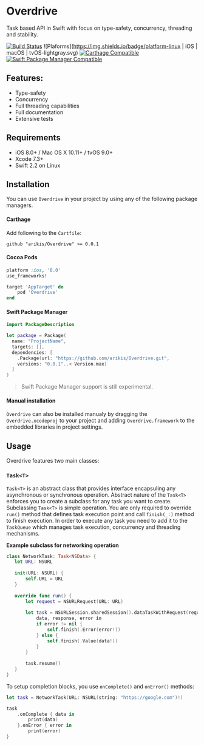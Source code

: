 # Overdrive
Task based API in Swift with focus on type-safety, concurrency, threading and stability.

[![Build Status](https://travis-ci.org/arikis/Overdrive.svg?branch=master)](https://travis-ci.org/arikis/Overdrive)
![Plaforms](https://img.shields.io/badge/platform-linux | iOS | macOS | tvOS-lightgray.svg)
[![Carthage Compatible](https://img.shields.io/badge/Carthage-compatible-4BC51D.svg?style=flat)](https://github.com/Carthage/Carthage)
[![Swift Package Manager Compatible](https://img.shields.io/badge/Swift%20Package%20Manager-Compatible-brightgreen.svg)](https://github.com/apple/swift-package-manager)

## Features:
* Type-safety
* Concurrency
* Full threading capabilities
* Full documentation
* Extensive tests

## Requirements

- iOS 8.0+ / Mac OS X 10.11+ / tvOS 9.0+ 
- Xcode 7.3+
- Swift 2.2 on Linux

## Installation
You can use `Overdrive` in your project by using any of the following package managers.

#### Carthage
Add following to the `Cartfile`:

```shell
github "arikis/Overdrive" >= 0.0.1
```

#### Cocoa Pods

```ruby
platform :ios, '8.0'
use_frameworks!

target 'AppTarget' do
    pod 'Overdrive'
end
```

#### Swift Package Manager

```swift
import PackageDescription

let package = Package(
  name: "ProjectName",
  targets: [],
  dependencies: [
    .Package(url: "https://github.com/arikis/Overdrive.git", 
    versions: "0.0.1"..< Version.max)
  ]
)
```

> Swift Package Manager support is still experimental.

#### Manual installation
`Overdrive` can also be installed manualy by dragging the `Overdrive.xcodeproj` to your project and adding `Overdrive.framework` to the embedded libraries in project settings.

## Usage

Overdrive features two main classes:

### `Task<T>`
`Task<T>` is an abstract class that provides interface encapsuling any
 asynchronous or synchronous operation. Abstract nature of the `Task<T>` enforces
 you to create a subclass for any task you want to create. Subclassing `Task<T>`
 is simple operation. You are only required to override `run()` method that
 defines task execution point and call `finish(_:)` method to finish execution.
 In order to execute any task you need to add it to the `TaskQueue` which
 manages task execution, concurrency and threading mechanisms.

 **Example subclass for networking operation**

 ```swift
 class NetworkTask: Task<NSData> {
    let URL: NSURL
    
    init(URL: NSURL) {
        self.URL = URL
    }
    
    override func run() {
        let request = NSURLRequest(URL: URL)
        
        let task = NSURLSession.sharedSession().dataTaskWithRequest(request) {
            data, response, error in
            if error != nil {
                self.finish(.Error(error!))
            } else {
                self.finish(.Value(data!))
            }
        }
        
        task.resume()
    }
}
```

To setup completion blocks, you use `onComplete()` and `onError()` methods:

```swift
let task = NetworkTask(URL: NSURL(string: "https://google.com")!)

task
    .onComplete { data in
    	print(data)
    }.onError { error in
        print(error)
}
```
